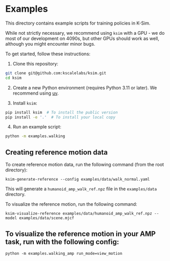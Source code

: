 # Examples

This directory contains example scripts for training policies in K-Sim.

While not strictly necessary, we recommend using `ksim` with a GPU - we do most of our development on 4090s, but other GPUs should work as well, although you might encounter minor bugs.

To get started, follow these instructions:

1. Clone this repository:

```bash
git clone git@github.com:kscalelabs/ksim.git
cd ksim
```

2. Create a new Python environment (requires Python 3.11 or later). We recommend using [uv](https://docs.astral.sh/uv/).

3. Install `ksim`:

```bash
pip install ksim  # To install the public version
pip install -e '.'  # To install your local copy
```

4. Run an example script:

```bash
python -m examples.walking
```

## Creating reference motion data

To create reference motion data, run the following command (from the root directory):

```
ksim-generate-reference --config examples/data/walk_normal.yaml
```

This will generate a `humanoid_amp_walk_ref.npz` file in the `examples/data` directory.

To visualize the reference motion, run the following command:

```
ksim-visualize-reference examples/data/humanoid_amp_walk_ref.npz --model examples/data/scene.mjcf
```

## To visualize the reference motion in your AMP task, run with the following config:

```
python -m examples.walking_amp run_mode=view_motion
```
